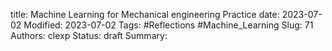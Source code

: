 title: Machine Learning for Mechanical engineering Practice
date: 2023-07-02
Modified: 2023-07-02
Tags: #Reflections #Machine_Learning 
Slug: 71
Authors: clexp
Status: draft
Summary: 
